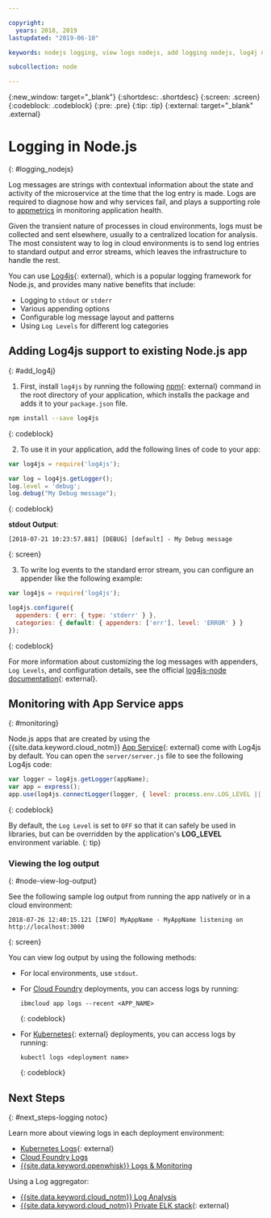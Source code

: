 ```yaml
---

copyright:
  years: 2018, 2019
lastupdated: "2019-06-10"

keywords: nodejs logging, view logs nodejs, add logging nodejs, log4j nodejs, stdout nodejs, nodejs log, output nodejs, nodejs logger

subcollection: node

---
```


{:new_window: target="_blank"}
{:shortdesc: .shortdesc}
{:screen: .screen}
{:codeblock: .codeblock}
{:pre: .pre}
{:tip: .tip}
{:external: target="_blank" .external}

# Logging in Node.js
{: #logging_nodejs}

Log messages are strings with contextual information about the state and activity of the microservice at the time that the log entry is made. Logs are required to diagnose how and why services fail, and plays a supporting role to [appmetrics](/docs/node?topic=node-metrics) in monitoring application health.

Given the transient nature of processes in cloud environments, logs must be collected and sent elsewhere, usually to a centralized location for analysis. The most consistent way to log in cloud environments is to send log entries to standard output and error streams, which leaves the infrastructure to handle the rest.

You can use [Log4js](https://github.com/log4js-node/log4js-node){: external}, which is a popular logging framework for Node.js, and provides many native benefits that include: 
* Logging to `stdout` or `stderr`
* Various appending options
* Configurable log message layout and patterns
* Using `Log Levels` for different log categories

## Adding Log4js support to existing Node.js app
{: #add_log4j}

1. First, install `log4js` by running the following [npm](https://nodejs.org/en/){: external} command in the root directory of your application, which installs the package and adds it to your `package.json` file.
  ```bash
  npm install --save log4js
  ```
  {: codeblock}

2. To use it in your application, add the following lines of code to your app:
  ```js
  var log4js = require('log4js');

  var log = log4js.getLogger();
  log.level = 'debug';
  log.debug("My Debug message");
  ```
  {: codeblock}

  **stdout Output**:
  ```
  [2018-07-21 10:23:57.881] [DEBUG] [default] - My Debug message
  ```
  {: screen}

3. To write log events to the standard error stream, you can configure an appender like the following example:
  ```js
  var log4js = require('log4js');
  
  log4js.configure({
    appenders: { err: { type: 'stderr' } },
    categories: { default: { appenders: ['err'], level: 'ERROR' } }
  });
  ```
  {: codeblock}

  For more information about customizing the log messages with appenders, `Log Levels`, and configuration details, see the official [log4js-node documentation](https://log4js-node.github.io/log4js-node/){: external}.

## Monitoring with App Service apps
{: #monitoring}

Node.js apps that are created by using the {{site.data.keyword.cloud_notm}} [App Service](https://cloud.ibm.com/developer/appservice/dashboard){: external} come with Log4js by default. You can open the `server/server.js` file to see the following Log4js code:
```js
var logger = log4js.getLogger(appName);
var app = express();
app.use(log4js.connectLogger(logger, { level: process.env.LOG_LEVEL || 'info' }));
```
{: codeblock}

By default, the `Log Level` is set to `OFF` so that it can safely be used in libraries, but can be overridden by the application's **LOG_LEVEL** environment variable.
{: tip}

### Viewing the log output
{: #node-view-log-output}

See the following sample log output from running the app natively or in a cloud environment:
```
2018-07-26 12:40:15.121 [INFO] MyAppName - MyAppName listening on http://localhost:3000
```
{: screen}

You can view log output by using the following methods:
* For local environments, use `stdout`.
* For [Cloud Foundry](/docs/cli/reference?topic=cloud-cli-ibmcloud_commands_apps#ibmcloud_app_logs) deployments, you can access logs by running:
  ```
  ibmcloud app logs --recent <APP_NAME>
  ```
  {: codeblock}

* For [Kubernetes](https://kubernetes.io/docs/reference/generated/kubectl/kubectl-commands#logs){: external} deployments, you can access logs by running:
  ```
  kubectl logs <deployment name>
  ```
  {: codeblock}

## Next Steps
{: #next_steps-logging notoc}

Learn more about viewing logs in each deployment environment:
* [Kubernetes Logs](https://kubernetes.io/docs/concepts/cluster-administration/logging/#basic-logging-in-kubernetes){: external}
* [Cloud Foundry Logs](/docs/services/CloudLogAnalysis/cfapps?topic=cloudloganalysis-logging_cf_apps)
* [{{site.data.keyword.openwhisk}} Logs & Monitoring](/docs/openwhisk?topic=cloud-functions-logs)

Using a Log aggregator:
* [{{site.data.keyword.cloud_notm}} Log Analysis](/docs/services/CloudLogAnalysis?topic=cloudloganalysis-log_analysis_ov#log_analysis_ov)
* [{{site.data.keyword.cloud_notm}} Private ELK stack](https://www.ibm.com/support/knowledgecenter/en/SSBS6K_2.1.0.2/manage_metrics/logging_elk.html){: external}

